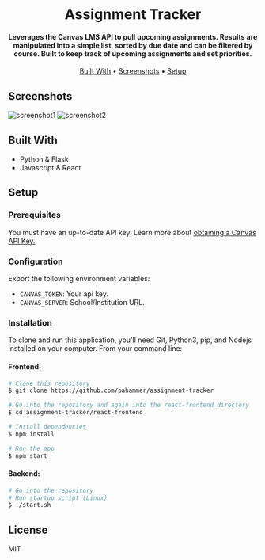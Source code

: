 <br />
<h1 align="center">
  <br>
  Assignment Tracker
  <br>

<h4 align="center">Leverages the Canvas LMS API to pull upcoming assignments. Results are manipulated into a simple list, sorted by due date and can be filtered by course. Built to keep track of upcoming assignments and set priorities.</h4>

<p align="center">
  <a href="#built-with">Built With</a> •
  <a href="#screenshots">Screenshots</a> •
  <a href="#setup">Setup</a>
</p>

</h1>

## Screenshots

![screenshot1]()
![screenshot2]()

## Built With

- Python & Flask
- Javascript & React

## Setup

### Prerequisites

You must have an up-to-date API key. Learn more about [obtaining a Canvas API Key.](https://canvas.instructure.com/doc/api/index.html)

### Configuration

Export the following environment variables:

- `CANVAS_TOKEN`: Your api key.
- `CANVAS_SERVER`: School/Institution URL.

### Installation

To clone and run this application, you'll need Git, Python3, pip, and Nodejs installed on your computer. From your command line:

#### Frontend:

```bash
# Clone this repository
$ git clone https://github.com/pahammer/assignment-tracker

# Go into the repository and again into the react-frontend directory
$ cd assignment-tracker/react-frontend

# Install dependencies
$ npm install

# Run the app
$ npm start
```

#### Backend:

```bash
# Go into the repository
# Run startup script (Linux)
$ ./start.sh
```

## License

MIT
